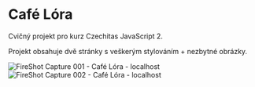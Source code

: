 # Café Lóra

Cvičný projekt pro kurz Czechitas JavaScript 2.

Projekt obsahuje dvě stránky s veškerým stylováním + nezbytné obrázky.

![FireShot Capture 001 - Café Lóra - localhost](https://github.com/user-attachments/assets/109c615a-5dca-4d47-89b7-dcb8bd4cf197)
![FireShot Capture 002 - Café Lóra - localhost](https://github.com/user-attachments/assets/4b868e6b-dbbc-4a58-a87e-bbf5d643469a)
